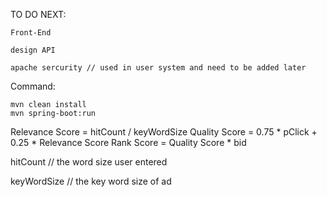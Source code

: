 

TO DO NEXT:

	Front-End 
	
	design API
	
	apache sercurity // used in user system and need to be added later
	
Command:

	mvn clean install
	mvn spring-boot:run
	
	

Relevance Score = hitCount / keyWordSize
Quality Score = 0.75 * pClick + 0.25 * Relevance Score
Rank Score = Quality Score * bid


hitCount // the word size user entered

keyWordSize // the key word size of ad